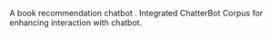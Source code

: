A book recommendation chatbot .
Integrated ChatterBot Corpus for enhancing interaction with chatbot.
